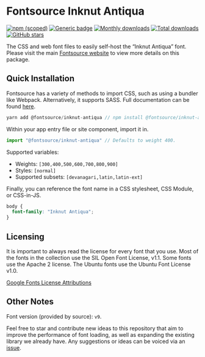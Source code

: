 # Fontsource Inknut Antiqua

[![npm (scoped)](https://img.shields.io/npm/v/@fontsource/inknut-antiqua?color=brightgreen)](https://www.npmjs.com/package/@fontsource/inknut-antiqua) [![Generic badge](https://img.shields.io/badge/fontsource-passing-brightgreen)](https://github.com/fontsource/fontsource) [![Monthly downloads](https://badgen.net/npm/dm/@fontsource/inknut-antiqua)](https://github.com/fontsource/fontsource) [![Total downloads](https://badgen.net/npm/dt/@fontsource/inknut-antiqua)](https://github.com/fontsource/fontsource) [![GitHub stars](https://img.shields.io/github/stars/fontsource/fontsource.svg?style=social&label=Star)](https://github.com/fontsource/fontsource/stargazers)

The CSS and web font files to easily self-host the “Inknut Antiqua” font. Please visit the main [Fontsource website](https://fontsource.org/fonts/inknut-antiqua) to view more details on this package.

## Quick Installation

Fontsource has a variety of methods to import CSS, such as using a bundler like Webpack. Alternatively, it supports SASS. Full documentation can be found [here](https://fontsource.org/docs/introduction).

```javascript
yarn add @fontsource/inknut-antiqua // npm install @fontsource/inknut-antiqua
```

Within your app entry file or site component, import it in.

```javascript
import "@fontsource/inknut-antiqua" // Defaults to weight 400.
```

Supported variables:

- Weights: `[300,400,500,600,700,800,900]`
- Styles: `[normal]`
- Supported subsets: `[devanagari,latin,latin-ext]`

Finally, you can reference the font name in a CSS stylesheet, CSS Module, or CSS-in-JS.

```css
body {
  font-family: "Inknut Antiqua";
}
```

## Licensing

It is important to always read the license for every font that you use.
Most of the fonts in the collection use the SIL Open Font License, v1.1. Some fonts use the Apache 2 license. The Ubuntu fonts use the Ubuntu Font License v1.0.

[Google Fonts License Attributions](https://fonts.google.com/attribution)

## Other Notes

Font version (provided by source): `v9`.

Feel free to star and contribute new ideas to this repository that aim to improve the performance of font loading, as well as expanding the existing library we already have. Any suggestions or ideas can be voiced via an [issue](https://github.com/fontsource/fontsource/issues).
